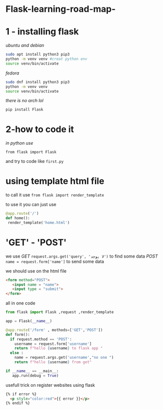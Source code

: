 # Flask-learning-road-map-
# 1 - installing flask 
*ubuntu and debian*
```bash
sudo apt install python3 pip3
python -m venv venv #creat python env
source venv/bin/activate
```
*fedora*
```bash
sudo dnf install python3 pip3
python -m venv venv
source venv/bin/activate
```
*there is no arch lol*

```bash
pip install Flask
```
# 2-how to code it 

*in python use*

`from flask import Flask`

and try to code like `first.py`

# using template html file
to call it use `from flask import render_template`

to use it you can just use 

```py
@app.route('/')
def home():
 render_template('home.html')
```

# 'GET' - 'POST'
we use 
*GET*
`request.args.get('query', 'لا يوجد')` to find some data 
*POST*
`name = request.form['name']` to send some data 

we should use on the html file 
```html
<form method="POST">
   <input name = "name">
   <input type = "submit">
</form>
```
all in one code 
```py
from flask import Flask ,request ,render_template

app = Flask(__name__)

@app.route('/form' , mothods=['GET','POST'])
def form():
  if request.mothod == 'POST':
    username = request.form['username']
    return f"hello {username} to flask app "
  else :
    name = request.args.get('username',"no one ")
    return f"hello {username} from get"

if __name__ == __main__:
   app.run(debug = True)
```
usefull trick on register websites using flask

```html
{% if error %}
  <p style="color:red">{{ error }}</p>
{% endif %}
```
